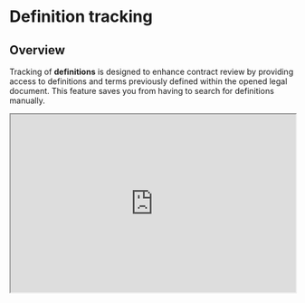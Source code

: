 # Definition tracking

## Overview

Tracking of **definitions** is designed to enhance contract review by providing access
to definitions and terms previously defined within the opened legal document. This
feature saves you from having to search for definitions manually.

<iframe
  width="100%"
  height="315"
  src="https://youtube.com/embed/5TQV3Om7Ir0"
  title="YouTube video player"
  allow="accelerometer; autoplay; clipboard-write; encrypted-media; gyroscope; picture-in-picture"
  allowFullScreen
/>

## Features

- **Quick Access:** Selecting a term opens a dedicated card in the sidebar with its
  definition. From wherever you are in the document, you can quickly access the definition
  location by clicking on the "split window" icon (see video below).

- **Nested Term Tracking**: Terms within a definition that are also defined in the
  contract are tracked as well and further accessible from each definition card.

- **Alerts**: We check for consistency of defined terms and alert you on defined terms
  that are not subsequently used, duplicate definitions, or inconsistent use of the term
  throughout the document (such as defining a word with capital letter to then refer to it
  in lowercase). All individual alerts can be dismissed.

- **Compare**: For selected jurisdictions, we provide a feature to compare the definition
  with the legal thesaurus (such as Czech LegalVOC) to ensure the correct use of legal
  terms.

## Accessing definitions

1. Open the document in MS Word and turn the plugin on by clicking on a corresponding
   icon in the upper row. Defined terms will be automatically recognized and displayed
   in the "cards" tab.

2. To view a term's definition, perform one of the following:

- Select a term in the text to trigger the sidebar; or
- Navigate through the sidebar to select a term from a list of "cards" with defined
  terms; you can also use the search bar to find a specific term.

## Viewing definition

Once a term is selected, the plugin will display its definition within the sidebar. If
the term contains nested definitions, they will be highlighted within the same card, and
you can access them by clicking on the nested term.

To access all mentions of a given term within the contract, click on the "Occurrences"
tab inside the card.

:::tip Declensions
The plugin supports declensions of defined terms. For example, if the term "Contract" is
defined, the plugin will also recognize "Contracts" as an occurrence of the defined
term.
:::
